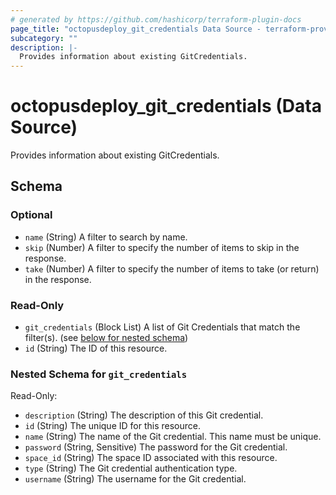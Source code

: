 ```yaml
---
# generated by https://github.com/hashicorp/terraform-plugin-docs
page_title: "octopusdeploy_git_credentials Data Source - terraform-provider-octopusdeploy"
subcategory: ""
description: |-
  Provides information about existing GitCredentials.
---
```


# octopusdeploy_git_credentials (Data Source)

Provides information about existing GitCredentials.



<!-- schema generated by tfplugindocs -->
## Schema

### Optional

- `name` (String) A filter to search by name.
- `skip` (Number) A filter to specify the number of items to skip in the response.
- `take` (Number) A filter to specify the number of items to take (or return) in the response.

### Read-Only

- `git_credentials` (Block List) A list of Git Credentials that match the filter(s). (see [below for nested schema](#nestedblock--git_credentials))
- `id` (String) The ID of this resource.

<a id="nestedblock--git_credentials"></a>
### Nested Schema for `git_credentials`

Read-Only:

- `description` (String) The description of this Git credential.
- `id` (String) The unique ID for this resource.
- `name` (String) The name of the Git credential. This name must be unique.
- `password` (String, Sensitive) The password for the Git credential.
- `space_id` (String) The space ID associated with this resource.
- `type` (String) The Git credential authentication type.
- `username` (String) The username for the Git credential.



